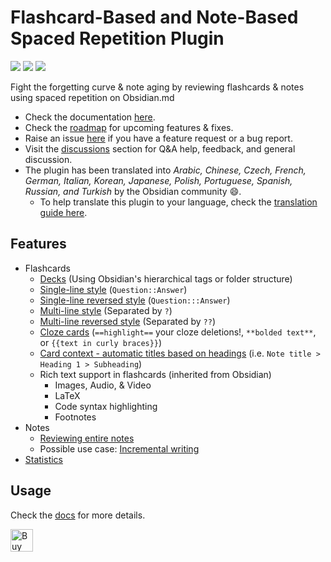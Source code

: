 # Flashcard-Based and Note-Based Spaced Repetition Plugin

<img src="https://img.shields.io/github/downloads/st3v3nmw/obsidian-spaced-repetition/total" /> <img src="https://img.shields.io/github/downloads/st3v3nmw/obsidian-spaced-repetition/latest/total?style=flat-square" /> <img src="https://img.shields.io/github/manifest-json/v/st3v3nmw/obsidian-spaced-repetition?style=flat-square" />

Fight the forgetting curve & note aging by reviewing flashcards & notes using spaced repetition on Obsidian.md

-   Check the documentation [here](https://www.stephenmwangi.com/obsidian-spaced-repetition/).
-   Check the [roadmap](https://github.com/st3v3nmw/obsidian-spaced-repetition/projects/3/) for upcoming features & fixes.
-   Raise an issue [here](https://github.com/st3v3nmw/obsidian-spaced-repetition/issues/) if you have a feature request or a bug report.
-   Visit the [discussions](https://github.com/st3v3nmw/obsidian-spaced-repetition/discussions/) section for Q&A help, feedback, and general discussion.
-   The plugin has been translated into _Arabic, Chinese, Czech, French, German, Italian, Korean, Japanese, Polish, Portuguese, Spanish, Russian, and Turkish_ by the Obsidian community 😄.
    -   To help translate this plugin to your language, check the [translation guide here](https://www.stephenmwangi.com/obsidian-spaced-repetition/contributing/#translating_1).

## Features

-   Flashcards
    -   [Decks](https://www.stephenmwangi.com/obsidian-spaced-repetition/flashcards/#decks) (Using Obsidian's hierarchical tags or folder structure)
    -   [Single-line style](https://www.stephenmwangi.com/obsidian-spaced-repetition/flashcards/#single-line-basic-remnote-style) (`Question::Answer`)
    -   [Single-line reversed style](https://www.stephenmwangi.com/obsidian-spaced-repetition/flashcards/#single-line-reversed) (`Question:::Answer`)
    -   [Multi-line style](https://www.stephenmwangi.com/obsidian-spaced-repetition/flashcards/#multi-line-basic) (Separated by `?`)
    -   [Multi-line reversed style](https://www.stephenmwangi.com/obsidian-spaced-repetition/flashcards/#multi-line-reversed) (Separated by `??`)
    -   [Cloze cards](https://www.stephenmwangi.com/obsidian-spaced-repetition/flashcards/#cloze-cards) (`==highlight==` your cloze deletions!, `**bolded text**`, or `{{text in curly braces}}`)
    -   [Card context - automatic titles based on headings](https://www.stephenmwangi.com/obsidian-spaced-repetition/flashcards/#context) (i.e. `Note title > Heading 1 > Subheading`)
    -   Rich text support in flashcards (inherited from Obsidian)
        -   Images, Audio, & Video
        -   LaTeX
        -   Code syntax highlighting
        -   Footnotes
-   Notes
    -   [Reviewing entire notes](https://www.stephenmwangi.com/obsidian-spaced-repetition/notes/)
    -   Possible use case: [Incremental writing](https://www.stephenmwangi.com/obsidian-spaced-repetition/notes/#incremental-writing)
-   [Statistics](https://www.stephenmwangi.com/obsidian-spaced-repetition/flashcards/#statistics)

## Usage

Check the [docs](https://www.stephenmwangi.com/obsidian-spaced-repetition/) for more details.

<a href='https://ko-fi.com/M4M44DEN6' target='_blank'><img height='36' style='border:0px;height:36px;' src='https://cdn.ko-fi.com/cdn/kofi3.png?v=2' border='0' alt='Buy Me a Coffee at ko-fi.com' /></a>
